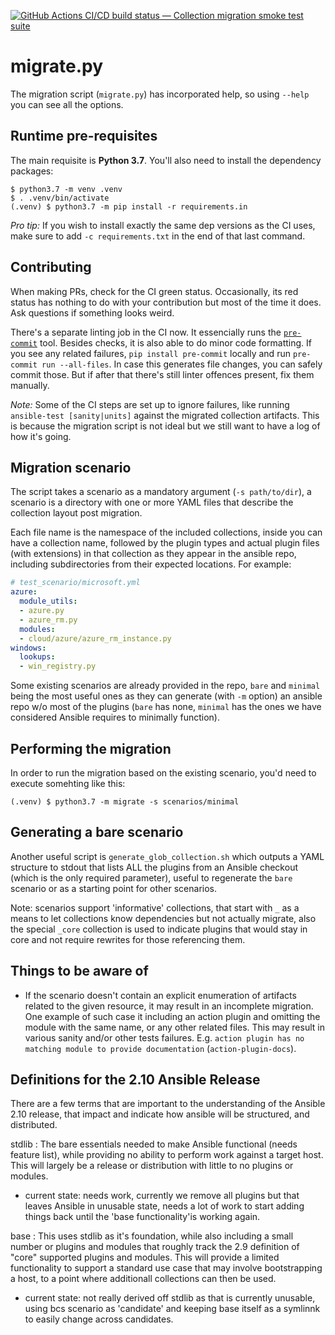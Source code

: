 [![GitHub Actions CI/CD build status — Collection migration smoke test suite](https://github.com/ansible-community/collection_migration/workflows/CI/CD/badge.svg?branch=master)](https://github.com/ansible-community/collection_migration/actions?query=workflow%3ACI%2FCD+branch%3Amaster)


migrate.py
==========

The migration script (`migrate.py`) has incorporated help, so using
`--help` you can see all the options.


Runtime pre-requisites
----------------------

The main requisite is **Python 3.7**. You'll also need to install
the dependency packages:

```console
$ python3.7 -m venv .venv
$ . .venv/bin/activate
(.venv) $ python3.7 -m pip install -r requirements.in
```

*Pro tip:* If you wish to install exactly the same dep versions
as the CI uses, make sure to add `-c requirements.txt`
in the end of that last command.


Contributing
------------

When making PRs, check for the CI green status. Occasionally, its
red status has nothing to do with your contribution but most of the
time it does. Ask questions if something looks weird.

There's a separate linting job in the CI now. It essencially runs the
[`pre-commit`](https://pre-commit.com) tool. Besides checks, it is
also able to do minor code formatting.
If you see any related failures, `pip install pre-commit` locally
and run `pre-commit run --all-files`. In case this generates file
changes, you can safely commit those. But if after that there's
still linter offences present, fix them manually.

*Note:* Some of the CI steps are set up to ignore failures, like
running `ansible-test [sanity|units]` against the migrated collection
artifacts. This is because the migration script is not ideal but we
still want to have a log of how it's going.


Migration scenario
------------------

The script takes a scenario as a mandatory argument
(`-s path/to/dir`), a scenario is a directory with one or more YAML
files that describe the collection layout post migration.

Each file name is the namespace of the included collections, inside
you can have a collection name, followed by the plugin types and
actual plugin files (with extensions) in that collection as they
appear in the ansible repo, including subdirectories from their
expected locations. For example:

```yaml
# test_scenario/microsoft.yml
azure:
  module_utils:
  - azure.py
  - azure_rm.py
  modules:
  - cloud/azure/azure_rm_instance.py
windows:
  lookups:
  - win_registry.py
```

Some existing scenarios are already provided in the repo, `bare` and
`minimal` being the most useful ones as they can generate (with `-m`
option) an ansible repo w/o most of the plugins (`bare` has none,
`minimal` has the ones we have considered Ansible requires to
minimally function).


Performing the migration
------------------------

In order to run the migration based on the existing scenario, you'd
need to execute somehting like this:

```console
(.venv) $ python3.7 -m migrate -s scenarios/minimal
```


Generating a bare scenario
--------------------------

Another useful script is `generate_glob_collection.sh` which outputs
a YAML structure to stdout that lists ALL the plugins from an Ansible
checkout (which is the only required parameter), useful to regenerate
the `bare` scenario or as a starting point for other scenarios.


Note: scenarios support 'informative' collections, that start with `_`
as a means to let collections know dependencies but not actually
migrate, also the special `_core` collection is used to indicate
plugins that would stay in core and not require rewrites for those
referencing them.


Things to be aware of
---------------------

* If the scenario doesn't contain an explicit enumeration of artifacts
  related to the given resource, it may result in an incomplete
  migration.
  One example of such case it including an action plugin and omitting
  the module with the same name, or any other related files. This may
  result in various sanity and/or other tests failures.
  E.g. `action plugin has no matching module to provide documentation`
  (`action-plugin-docs`).

Definitions for the 2.10 Ansible Release
----------------------------------------

There are a few terms that are important to the understanding of the
Ansible 2.10 release, that impact and indicate how ansible will be
structured, and distributed.

stdlib
: The bare essentials needed to make Ansible functional (needs feature list),
  while providing no ability to perform work against a target host.
  This will largely be a release or distribution with little to no plugins or modules.
  - current state: needs work, currently we remove all plugins but that
     leaves Ansible in unusable state, needs a lot of work to start adding
     things back until the 'base functionality'is working again.

base
: This uses stdlib as it's foundation, while also including a small number
  or plugins and modules that roughly track the 2.9 definition of "core"
  supported plugins and modules. This will provide a limited functionality
  to support a standard use case that may involve bootstrapping a host,
  to a point where additionall collections can then be used.
  - current state: not really derived off stdlib as that is currently unusable,
    using bcs scenario as 'candidate' and keeping base itself as a symlinnk to
    easily change across candidates.
